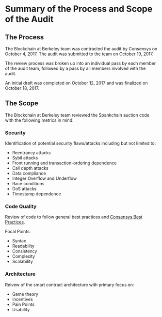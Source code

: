 
# Summary of the Process and Scope of the Audit

## The Process

The Blockchain at Berkeley team was contracted the audit by Consensys on October 4, 2017. The audit was submitted to the team on October 19, 2017.

The review process was broken up into an individual pass by each member of the audit team, followed by a pass by all members involved with the audit.

An initial draft was completed on October 12, 2017 and was finalized on October 18, 2017.

## The Scope

The Blockchain at Berkeley team reviewed the Spankchain auction code with the following metrics in mind:

### Security 
Identification of potential security flaws/attacks including but not limited to: 
* Reentrancy attacks
* Sybil attacks
* Front running and transaction-ordering dependence
* Call depth attacks
* Data compliance
* Integer Overflow and Underflow
* Race conditions
* DoS attacks
* Timestamp dependence


### Code Quality
Review of code to follow general best practices and [Consensys Best Practices](https://github.com/ConsenSys/smart-contract-best-practices).

Focal Points:
* Syntax
* Readability
* Consistency
* Complexity
* Scalability

### Architecture
Reivew of the smart contract architecture with primary focus on:
* Game theory
* Incentives
* Pain Points
* Usability
